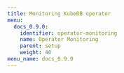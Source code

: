 ```yaml
---
title: Monitoring KubeDB operator
menu:
  docs_0.9.0:
    identifier: operator-monitoring
    name: Operator Monitoring
    parent: setup
    weight: 40
menu_name: docs_0.9.0
---
```


